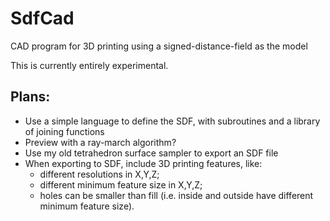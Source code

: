 # SdfCad
CAD program for 3D printing using a signed-distance-field as the model

This is currently entirely experimental.

## Plans:

* Use a simple language to define the SDF, with subroutines and a library of joining functions
* Preview with a ray-march algorithm?
* Use my old tetrahedron surface sampler to export an SDF file
* When exporting to SDF, include 3D printing features, like:
  - different resolutions in X,Y,Z;
  - different minimum feature size in X,Y,Z;
  - holes can be smaller than fill (i.e. inside and outside have different minimum feature size).
